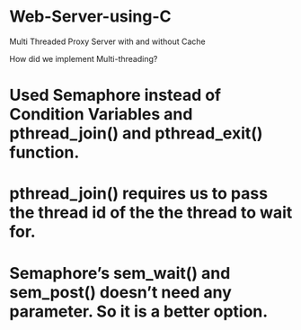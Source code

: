 # Web-Server-using-C
Multi Threaded Proxy Server with and without Cache


How did we implement Multi-threading?
# Used Semaphore instead of Condition Variables and pthread_join() and pthread_exit() function.
# pthread_join() requires us to pass the thread id of the the thread to wait for.
# Semaphore’s sem_wait() and sem_post() doesn’t need any parameter. So it is a better option.
